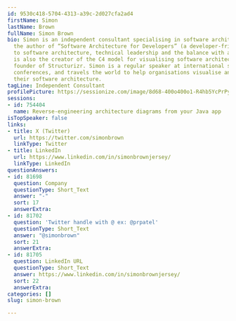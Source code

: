 ```yaml
---
id: 9530c418-5704-4313-a39c-2d027cfa2ad4
firstName: Simon
lastName: Brown
fullName: Simon Brown
bio: Simon is an independent consultant specialising in software architecture, and
  the author of “Software Architecture for Developers” (a developer-friendly guide
  to software architecture, technical leadership and the balance with agility). He
  is also the creator of the C4 model for visualising software architecture, and the
  founder of Structurizr. Simon is a regular speaker at international software development
  conferences, and travels the world to help organisations visualise and document
  their software architecture.
tagLine: Independent Consultant
profilePicture: https://sessionize.com/image/8d68-400o400o1-R4hb5YcPrPypZr7moEMjD3.jpg
sessions:
- id: 754404
  name: Reverse-engineering architecture diagrams from your Java app
isTopSpeaker: false
links:
- title: X (Twitter)
  url: https://twitter.com/simonbrown
  linkType: Twitter
- title: LinkedIn
  url: https://www.linkedin.com/in/simonbrownjersey/
  linkType: LinkedIn
questionAnswers:
- id: 81698
  question: Company
  questionType: Short_Text
  answer: "-"
  sort: 17
  answerExtra:
- id: 81702
  question: 'Twitter handle with @ ex: @prpatel'
  questionType: Short_Text
  answer: "@simonbrown"
  sort: 21
  answerExtra:
- id: 81705
  question: LinkedIn URL
  questionType: Short_Text
  answer: https://www.linkedin.com/in/simonbrownjersey/
  sort: 22
  answerExtra:
categories: []
slug: simon-brown

---
```

